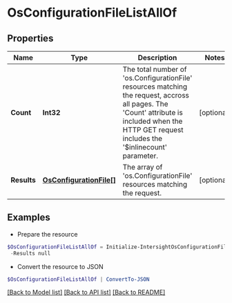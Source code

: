 # OsConfigurationFileListAllOf
## Properties

Name | Type | Description | Notes
------------ | ------------- | ------------- | -------------
**Count** | **Int32** | The total number of &#39;os.ConfigurationFile&#39; resources matching the request, accross all pages. The &#39;Count&#39; attribute is included when the HTTP GET request includes the &#39;$inlinecount&#39; parameter. | [optional] 
**Results** | [**OsConfigurationFile[]**](OsConfigurationFile.md) | The array of &#39;os.ConfigurationFile&#39; resources matching the request. | [optional] 

## Examples

- Prepare the resource
```powershell
$OsConfigurationFileListAllOf = Initialize-IntersightOsConfigurationFileListAllOf  -Count null `
 -Results null
```

- Convert the resource to JSON
```powershell
$OsConfigurationFileListAllOf | ConvertTo-JSON
```

[[Back to Model list]](../README.md#documentation-for-models) [[Back to API list]](../README.md#documentation-for-api-endpoints) [[Back to README]](../README.md)

